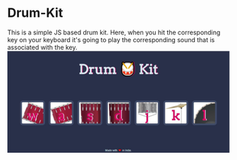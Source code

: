 # Drum-Kit
This is a simple JS based drum kit. Here, when you hit the corresponding key on your keyboard it's going to play the corresponding sound that is associated with the key.
![](Drum-Kit-Screenshot.jpg)
